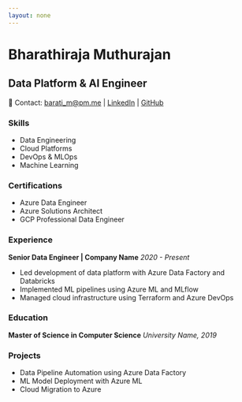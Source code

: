 ```yaml
---
layout: none
---
```


# Bharathiraja Muthurajan
## Data Platform & AI Engineer

📧 Contact: [barati_m@pm.me](mailto:barati_m@pm.me) | [LinkedIn](https://linkedin.com/in/bharathiraja9) | [GitHub](https://github.com/barati-dev)

### Skills
- Data Engineering
- Cloud Platforms
- DevOps & MLOps
- Machine Learning

### Certifications
- Azure Data Engineer
- Azure Solutions Architect
- GCP Professional Data Engineer

### Experience

**Senior Data Engineer | Company Name** *2020 - Present*
- Led development of data platform with Azure Data Factory and Databricks
- Implemented ML pipelines using Azure ML and MLflow
- Managed cloud infrastructure using Terraform and Azure DevOps

### Education

**Master of Science in Computer Science** *University Name, 2019*

### Projects
- Data Pipeline Automation using Azure Data Factory
- ML Model Deployment with Azure ML
- Cloud Migration to Azure